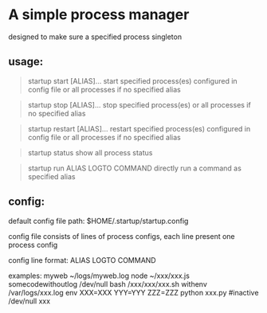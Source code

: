 A simple process manager
========================

designed to make sure a specified process singleton

usage:
------
>startup start [ALIAS]...
start specified process(es) configured in config file or all processes if no specified alias

>startup stop [ALIAS]...
stop specified process(es) or all processes if no specified alias

>startup restart [ALIAS]...
restart specified process(es) configured in config file or all processes if no specified alias

>startup status
show all process status

>startup run ALIAS LOGTO COMMAND
directly run a command as specified alias

config:
-------

default config file path:
$HOME/.startup/startup.config

config file consists of lines of process configs, each line present one process config

config line format:
ALIAS LOGTO COMMAND

examples:
myweb ~/logs/myweb.log node ~/xxx/xxx.js
somecodewithoutlog /dev/null bash /xxx/xxx/xxx.sh
withenv /var/logs/xxx.log env XXX=XXX YYY=YYY ZZZ=ZZZ python xxx.py
#inactive /dev/null xxx
